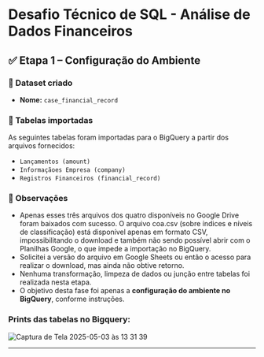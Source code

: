 # Desafio Técnico de SQL - Análise de Dados Financeiros

## ✅ Etapa 1 – Configuração do Ambiente

### 🔧 Dataset criado
- **Nome:** `case_financial_record`

### 📁 Tabelas importadas
As seguintes tabelas foram importadas para o BigQuery a partir dos arquivos fornecidos:

- `Lançamentos (amount)`
- `Informaçãoes Empresa (company)`
- `Registros Financeiros (financial_record)`

### 📌 Observações
- Apenas esses três arquivos dos quatro disponíveis no Google Drive foram baixados com sucesso. O arquivo coa.csv (sobre índices e níveis de classificação) está disponível apenas em formato CSV, impossibilitando o download e também não sendo possível abrir com o Planilhas Google, o que impede a importação no BigQuery.
- Solicitei a versão do arquivo em Google Sheets ou então o acesso para realizar o download, mas ainda não obtive retorno.
- Nenhuma transformação, limpeza de dados ou junção entre tabelas foi realizada nesta etapa.
- O objetivo desta fase foi apenas a **configuração do ambiente no BigQuery**, conforme instruções.

### Prints das tabelas no Bigquery:
![Captura de Tela 2025-05-03 às 13 31 39](https://github.com/user-attachments/assets/fa88646c-bb99-449b-8b7c-502a1330a03e)

---


